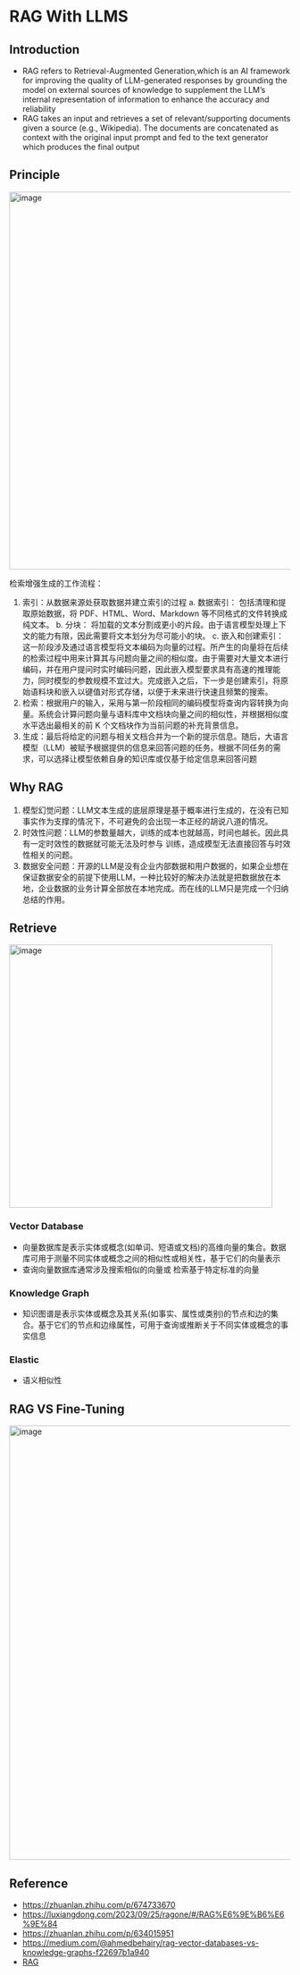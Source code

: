 # RAG With LLMS
## Introduction
- RAG refers to Retrieval-Augmented Generation,which is an AI framework for improving the quality of LLM-generated responses by grounding the model on external sources of knowledge to supplement the LLM’s internal representation of information to enhance the accuracy and reliability
- RAG takes an input and retrieves a set of relevant/supporting documents given a source (e.g., Wikipedia). The documents are concatenated as context with the original input prompt and fed to the text generator which produces the final output
## Principle
  <img width="676" alt="image" src="https://github.com/sailorjs0804/sailorjs0804.github.io/assets/147221910/ce19ff77-c944-4c2c-bea4-59e9b9577ca6" align="center">

检索增强生成的工作流程：
1. 索引：从数据来源处获取数据并建立索引的过程
  a. 数据索引： 包括清理和提取原始数据，将 PDF、HTML、Word、Markdown 等不同格式的文件转换成纯文本。
  b. 分块： 将加载的文本分割成更小的片段。由于语言模型处理上下文的能力有限，因此需要将文本划分为尽可能小的块。
  c. 嵌入和创建索引： 这一阶段涉及通过语言模型将文本编码为向量的过程。所产生的向量将在后续的检索过程中用来计算其与问题向量之间的相似度。由于需要对大量文本进行编码，并在用户提问时实时编码问题，因此嵌入模型要求具有高速的推理能力，同时模型的参数规模不宜过大。完成嵌入之后，下一步是创建索引，将原始语料块和嵌入以键值对形式存储，以便于未来进行快速且频繁的搜索。
2. 检索：根据用户的输入，采用与第一阶段相同的编码模型将查询内容转换为向量。系统会计算问题向量与语料库中文档块向量之间的相似性，并根据相似度水平选出最相关的前 K 个文档块作为当前问题的补充背景信息。
3. 生成：最后将给定的问题与相关文档合并为一个新的提示信息。随后，大语言模型（LLM）被赋予根据提供的信息来回答问题的任务。根据不同任务的需求，可以选择让模型依赖自身的知识库或仅基于给定信息来回答问题

## Why RAG
1. 模型幻觉问题：LLM文本生成的底层原理是基于概率进行生成的，在没有已知事实作为支撑的情况下，不可避免的会出现一本正经的胡说八道的情况。
2. 时效性问题：LLM的参数量越大，训练的成本也就越高，时间也越长。因此具有一定时效性的数据就可能无法及时参与 训练，造成模型无法直接回答与时效性相关的问题。
3. 数据安全问题：开源的LLM是没有企业内部数据和用户数据的，如果企业想在保证数据安全的前提下使用LLM，一种比较好的解决办法就是把数据放在本地，企业数据的业务计算全部放在本地完成。而在线的LLM只是完成一个归纳总结的作用。

## Retrieve
<img width="471" alt="image" src="https://github.com/sailorjs0804/sailorjs0804.github.io/assets/147221910/84c2ce07-93b9-4847-9b2c-ee6752347205" align="center">

### Vector Database
- 向量数据库是表示实体或概念(如单词、短语或文档)的高维向量的集合。数据库可用于测量不同实体或概念之间的相似性或相关性，基于它们的向量表示
- 查询向量数据库通常涉及搜索相似的向量或 检索基于特定标准的向量
### Knowledge Graph
- 知识图谱是表示实体或概念及其关系(如事实、属性或类别)的节点和边的集合。基于它们的节点和边缘属性，可用于查询或推断关于不同实体或概念的事实信息
### Elastic
- 语义相似性

## RAG VS Fine-Tuning
<img width="777" alt="image" src="https://github.com/sailorjs0804/sailorjs0804.github.io/assets/147221910/a0fc54a9-fc04-4554-bb65-f3968464c0b4">


## Reference
- https://zhuanlan.zhihu.com/p/674733670
- https://luxiangdong.com/2023/09/25/ragone/#/RAG%E6%9E%B6%E6%9E%84
- https://zhuanlan.zhihu.com/p/634015951
- https://medium.com/@ahmedbehairy/rag-vector-databases-vs-knowledge-graphs-f22697b1a940
- [RAG](https://arxiv.org/abs/2005.11401v4)
